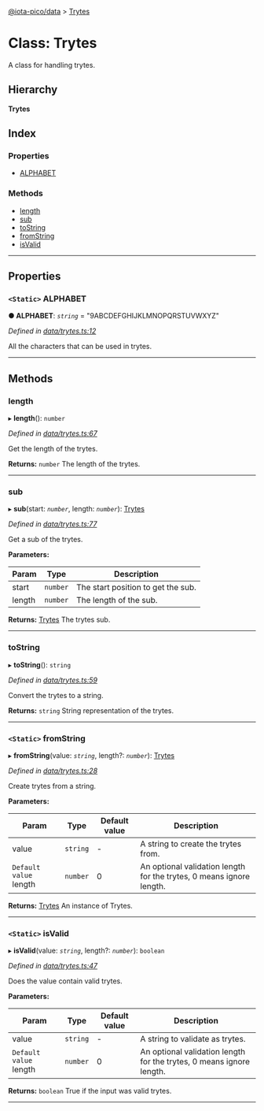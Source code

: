 [@iota-pico/data](../README.md) > [Trytes](../classes/trytes.md)

# Class: Trytes

A class for handling trytes.

## Hierarchy

**Trytes**

## Index

### Properties

* [ALPHABET](trytes.md#alphabet)

### Methods

* [length](trytes.md#length)
* [sub](trytes.md#sub)
* [toString](trytes.md#tostring)
* [fromString](trytes.md#fromstring)
* [isValid](trytes.md#isvalid)

---

## Properties

<a id="alphabet"></a>

### `<Static>` ALPHABET

**● ALPHABET**: *`string`* = "9ABCDEFGHIJKLMNOPQRSTUVWXYZ"

*Defined in [data/trytes.ts:12](https://github.com/iota-pico/data/blob/501a2d7/src/data/trytes.ts#L12)*

All the characters that can be used in trytes.

___

## Methods

<a id="length"></a>

###  length

▸ **length**(): `number`

*Defined in [data/trytes.ts:67](https://github.com/iota-pico/data/blob/501a2d7/src/data/trytes.ts#L67)*

Get the length of the trytes.

**Returns:** `number`
The length of the trytes.

___
<a id="sub"></a>

###  sub

▸ **sub**(start: *`number`*, length: *`number`*): [Trytes](trytes.md)

*Defined in [data/trytes.ts:77](https://github.com/iota-pico/data/blob/501a2d7/src/data/trytes.ts#L77)*

Get a sub of the trytes.

**Parameters:**

| Param | Type | Description |
| ------ | ------ | ------ |
| start | `number` |  The start position to get the sub. |
| length | `number` |  The length of the sub. |

**Returns:** [Trytes](trytes.md)
The trytes sub.

___
<a id="tostring"></a>

###  toString

▸ **toString**(): `string`

*Defined in [data/trytes.ts:59](https://github.com/iota-pico/data/blob/501a2d7/src/data/trytes.ts#L59)*

Convert the trytes to a string.

**Returns:** `string`
String representation of the trytes.

___
<a id="fromstring"></a>

### `<Static>` fromString

▸ **fromString**(value: *`string`*, length?: *`number`*): [Trytes](trytes.md)

*Defined in [data/trytes.ts:28](https://github.com/iota-pico/data/blob/501a2d7/src/data/trytes.ts#L28)*

Create trytes from a string.

**Parameters:**

| Param | Type | Default value | Description |
| ------ | ------ | ------ | ------ |
| value | `string` | - |  A string to create the trytes from. |
| `Default value` length | `number` | 0 |  An optional validation length for the trytes, 0 means ignore length. |

**Returns:** [Trytes](trytes.md)
An instance of Trytes.

___
<a id="isvalid"></a>

### `<Static>` isValid

▸ **isValid**(value: *`string`*, length?: *`number`*): `boolean`

*Defined in [data/trytes.ts:47](https://github.com/iota-pico/data/blob/501a2d7/src/data/trytes.ts#L47)*

Does the value contain valid trytes.

**Parameters:**

| Param | Type | Default value | Description |
| ------ | ------ | ------ | ------ |
| value | `string` | - |  A string to validate as trytes. |
| `Default value` length | `number` | 0 |  An optional validation length for the trytes, 0 means ignore length. |

**Returns:** `boolean`
True if the input was valid trytes.

___

